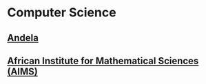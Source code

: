 # Computer Science

## [Andela](https://andela.com/)
## [African Institute for Mathematical Sciences (AIMS)](https://www.nexteinstein.org/)
